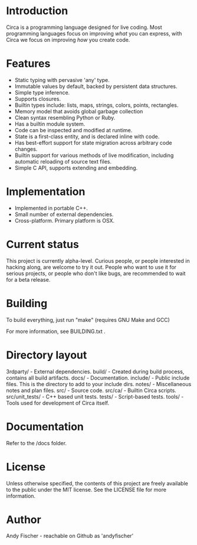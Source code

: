 
Introduction
============

Circa is a programming language designed for live coding. Most programming languages
focus on improving *what* you can express, with Circa we focus on improving *how* you
create code.

Features
========

 - Static typing with pervasive 'any' type.
 - Immutable values by default, backed by persistent data structures.
 - Simple type inference.
 - Supports closures.
 - Builtin types include: lists, maps, strings, colors, points, rectangles.
 - Memory model that avoids global garbage collection
 - Clean syntax resembling Python or Ruby.
 - Has a builtin module system.
 - Code can be inspected and modified at runtime.
 - State is a first-class entity, and is declared inline with code.
 - Has best-effort support for state migration across arbitrary code changes.
 - Builtin support for various methods of live modification, including automatic
   reloading of source text files.
 - Simple C API, supports extending and embedding.

Implementation
==============

 - Implemented in portable C++.
 - Small number of external dependencies.
 - Cross-platform. Primary platform is OSX.

Current status
==============

This project is currently alpha-level. Curious people, or people interested in
hacking along, are welcome to try it out. People who want to use it for serious
projects, or people who don't like bugs, are recommended to wait for a beta release.

Building
========

To build everything, just run "make" (requires GNU Make and GCC)

For more information, see BUILDING.txt .

Directory layout
===========

 3rdparty/         - External dependencies.
 build/            - Created during build process, contains all build artifacts.
 docs/             - Documentation.
 include/          - Public include files. This is the directory to add to your include dirs.
 notes/            - Miscellaneous notes and plan files.
 src/              - Source code.
 src/ca/           - Builtin Circa scripts.
 src/unit_tests/   - C++ based unit tests.
 tests/            - Script-based tests.
 tools/            - Tools used for development of Circa itself.

Documentation
=============

Refer to the /docs folder.

License
=======

Unless otherwise specified, the contents of this project are freely available to the
public under the MIT license. See the LICENSE file for more information.

Author
======

Andy Fischer - reachable on Github as 'andyfischer'
